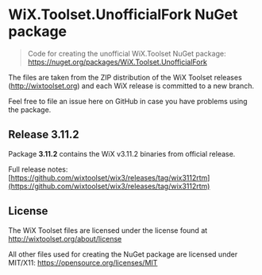 # WiX.Toolset.UnofficialFork NuGet package

> Code  for creating the unofficial WiX.Toolset NuGet package: https://nuget.org/packages/WiX.Toolset.UnofficialFork

The files are taken from the ZIP distribution of the WiX Toolset releases (http://wixtoolset.org) and each WiX release is committed to a new branch.

Feel free to file an issue here on GitHub in case you have problems using the package.

## Release 3.11.2

Package **3.11.2** contains the WiX v3.11.2 binaries from official release.

Full release notes: [https://github.com/wixtoolset/wix3/releases/tag/wix3112rtm](https://github.com/wixtoolset/wix3/releases/tag/wix3112rtm)


## License

The WiX Toolset files are licensed under the license found at http://wixtoolset.org/about/license

All other files used for creating the NuGet package are licensed under MIT/X11: https://opensource.org/licenses/MIT
